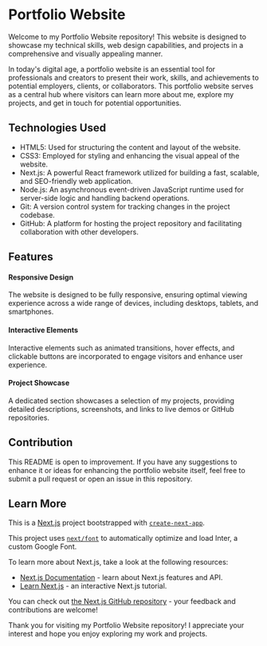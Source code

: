 # Portfolio Website

Welcome to my Portfolio Website repository! This website is designed to showcase my technical skills, web design capabilities, and projects in a comprehensive and visually appealing manner.

In today's digital age, a portfolio website is an essential tool for professionals and creators to present their work, skills, and achievements to potential employers, clients, or collaborators. This portfolio website serves as a central hub where visitors can learn more about me, explore my projects, and get in touch for potential opportunities.

## Technologies Used

- HTML5: Used for structuring the content and layout of the website.
- CSS3: Employed for styling and enhancing the visual appeal of the website.
- Next.js: A powerful React framework utilized for building a fast, scalable, and SEO-friendly web application.
- Node.js: An asynchronous event-driven JavaScript runtime used for server-side logic and handling backend operations.
- Git: A version control system for tracking changes in the project codebase.
- GitHub: A platform for hosting the project repository and facilitating collaboration with other developers.

## Features
#### Responsive Design
The website is designed to be fully responsive, ensuring optimal viewing experience across a wide range of devices, including desktops, tablets, and smartphones.

#### Interactive Elements
Interactive elements such as animated transitions, hover effects, and clickable buttons are incorporated to engage visitors and enhance user experience.

#### Project Showcase
A dedicated section showcases a selection of my projects, providing detailed descriptions, screenshots, and links to live demos or GitHub repositories.

## Contribution
This README is open to improvement. If you have any suggestions to enhance it or ideas for enhancing the portfolio website itself, feel free to submit a pull request or open an issue in this repository.

## Learn More

This is a [Next.js](https://nextjs.org/) project bootstrapped with [`create-next-app`](https://github.com/vercel/next.js/tree/canary/packages/create-next-app).

This project uses [`next/font`](https://nextjs.org/docs/basic-features/font-optimization) to automatically optimize and load Inter, a custom Google Font.

To learn more about Next.js, take a look at the following resources:

- [Next.js Documentation](https://nextjs.org/docs) - learn about Next.js features and API.
- [Learn Next.js](https://nextjs.org/learn) - an interactive Next.js tutorial.

You can check out [the Next.js GitHub repository](https://github.com/vercel/next.js/) - your feedback and contributions are welcome!

Thank you for visiting my Portfolio Website repository! I appreciate your interest and hope you enjoy exploring my work and projects.
